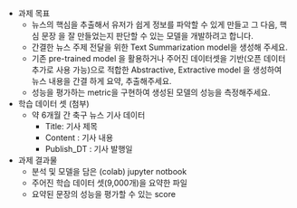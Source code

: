 - 과제 목표
    - 뉴스의 핵심을 추출해서 유저가 쉽게 정보를 파악할 수 있게 만들고 그 다음, 핵심 문장 을 잘 만들었는지 판단할 수 있는 모델을 개발하려고 합니다.
    - 간결한 뉴스 주제 전달을 위한 Text Summarization model을 생성해 주세요.
    - 기존 pre-trained model 을 활용하거나 주어진 데이터셋을 기반(오픈 데이터 추가로 사용 가능)으로 적합한 Abstractive, Extractive model 을 생성하여 뉴스 내용을 간결 하게 요약, 추출해주세요.
    - 성능을 평가하는 metric을 구현하여 생성된 모델의 성능을 측정해주세요.
- 학습 데이터 셋 (첨부)
    - 약 6개월 간 축구 뉴스 기사 데이터
        - Title: 기사 제목
        - Content : 기사 내용
        - Publish_DT : 기사 발행일
- 과제 결과물
    - 분석 및 모델을 담은 (colab) jupyter notbook
    - 주어진 학습 데이터 셋(9,000개)을 요약한 파일
    - 요약된 문장의 성능을 평가할 수 있는 score
